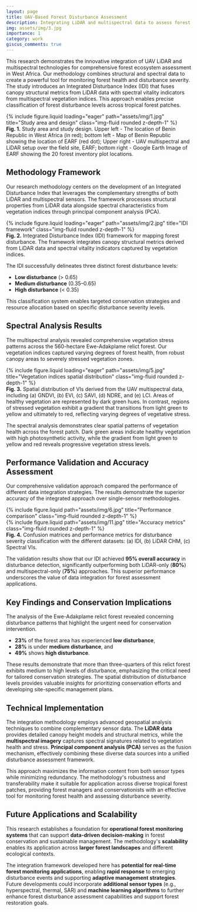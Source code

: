 ```yaml
---
layout: page
title: UAV-Based Forest Disturbance Assessment
description: Integrating LiDAR and multispectral data to assess forest status and map disturbance severity in West African forests
img: assets/img/3.jpg
importance: 1
category: work
giscus_comments: true
---
```


This research demonstrates the innovative integration of UAV LiDAR and multispectral technologies for comprehensive forest ecosystem assessment in West Africa. Our methodology combines structural and spectral data to create a powerful tool for monitoring forest health and disturbance severity. The study introduces an Integrated Disturbance Index (IDI) that fuses canopy structural metrics from LiDAR data with spectral vitality indicators from multispectral vegetation indices. This approach enables precise classification of forest disturbance levels across tropical forest patches.

<div class="row">
  <div class="col-sm mt-3 mt-md-0">
    {% include figure.liquid loading="eager" path="assets/img/1.jpg" title="Study area and design" class="img-fluid rounded z-depth-1" %}
  </div>
</div>

<div class="caption">
  <strong>Fig. 1.</strong> Study area and study design. Upper left - The location of Benin Republic in West Africa (in red); bottom left - Map of Benin Republic showing the location of EARF (red dot); Upper right - UAV multispectral and LiDAR setup over the field site, EARF; bottom right - Google Earth Image of EARF showing the 20 forest inventory plot locations.
</div>

## Methodology Framework

Our research methodology centers on the development of an Integrated Disturbance Index that leverages the complementary strengths of both LiDAR and multispectral sensors. The framework processes structural properties from LiDAR data alongside spectral characteristics from vegetation indices through principal component analysis (PCA).

<div class="row">
  <div class="col-sm mt-3 mt-md-0">
    {% include figure.liquid loading="eager" path="assets/img/2.jpg" title="IDI framework" class="img-fluid rounded z-depth-1" %}
  </div>
</div>

<div class="caption">
  <strong>Fig. 2.</strong> Integrated Disturbance Index (IDI) framework for mapping forest disturbance. The framework integrates canopy structural metrics derived from LiDAR data and spectral vitality indicators captured by vegetation indices.
</div>

The IDI successfully delineates three distinct forest disturbance levels:  
- **Low disturbance** (> 0.65)  
- **Medium disturbance** (0.35–0.65)  
- **High disturbance** (< 0.35)  

This classification system enables targeted conservation strategies and resource allocation based on specific disturbance severity levels.

## Spectral Analysis Results

The multispectral analysis revealed comprehensive vegetation stress patterns across the 560-hectare Ewe-Adakplame relict forest. Our vegetation indices captured varying degrees of forest health, from robust canopy areas to severely stressed vegetation zones.

<div class="row">
  <div class="col-sm mt-3 mt-md-0">
    {% include figure.liquid loading="eager" path="assets/img/5.jpg" title="Vegetation indices spatial distribution" class="img-fluid rounded z-depth-1" %}
  </div>
</div>

<div class="caption">
  <strong>Fig. 3.</strong> Spatial distribution of VIs derived from the UAV multispectral data, including (a) GNDVI, (b) EVI, (c) SAVI, (d) NDRE, and (e) LCI. Areas of healthy vegetation are represented by dark green hues. In contrast, regions of stressed vegetation exhibit a gradient that transitions from light green to yellow and ultimately to red, reflecting varying degrees of vegetative stress.
</div>

The spectral analysis demonstrates clear spatial patterns of vegetation health across the forest patch. Dark green areas indicate healthy vegetation with high photosynthetic activity, while the gradient from light green to yellow and red reveals progressive vegetation stress levels.

## Performance Validation and Accuracy Assessment

Our comprehensive validation approach compared the performance of different data integration strategies. The results demonstrate the superior accuracy of the integrated approach over single-sensor methodologies.

<div class="row justify-content-sm-center">
  <div class="col-sm-8 mt-3 mt-md-0">
    {% include figure.liquid path="assets/img/6.jpg" title="Performance comparison" class="img-fluid rounded z-depth-1" %}
  </div>
  <div class="col-sm-4 mt-3 mt-md-0">
    {% include figure.liquid path="assets/img/11.jpg" title="Accuracy metrics" class="img-fluid rounded z-depth-1" %}
  </div>
</div>

<div class="caption">
  <strong>Fig. 4.</strong> Confusion matrices and performance metrics for disturbance severity classification with the different datasets: (a) IDI, (b) LiDAR CHM, (c) Spectral VIs.
</div>

The validation results show that our IDI achieved **95% overall accuracy** in disturbance detection, significantly outperforming both LiDAR-only (**80%**) and multispectral-only (**75%**) approaches. This superior performance underscores the value of data integration for forest assessment applications.

## Key Findings and Conservation Implications

The analysis of the Ewe-Adakplame relict forest revealed concerning disturbance patterns that highlight the urgent need for conservation intervention.  
- **23%** of the forest area has experienced **low disturbance**,  
- **28%** is under **medium disturbance**, and  
- **49%** shows **high disturbance**.

These results demonstrate that more than three-quarters of this relict forest exhibits medium to high levels of disturbance, emphasizing the critical need for tailored conservation strategies. The spatial distribution of disturbance levels provides valuable insights for prioritizing conservation efforts and developing site-specific management plans.

## Technical Implementation

The integration methodology employs advanced geospatial analysis techniques to combine complementary sensor data. The **LiDAR data** provides detailed canopy height models and structural metrics, while the **multispectral imagery** captures spectral signatures related to vegetation health and stress. **Principal component analysis (PCA)** serves as the fusion mechanism, effectively combining these diverse data sources into a unified disturbance assessment framework.

This approach maximizes the information content from both sensor types while minimizing redundancy. The methodology's robustness and transferability make it suitable for application across diverse tropical forest patches, providing forest managers and conservationists with an effective tool for monitoring forest health and assessing disturbance severity.

## Future Applications and Scalability

This research establishes a foundation for **operational forest monitoring systems** that can support **data-driven decision-making** in forest conservation and sustainable management. The methodology's **scalability** enables its application across **larger forest landscapes** and different ecological contexts.

The integration framework developed here has **potential for real-time forest monitoring applications**, enabling **rapid response** to emerging disturbance events and supporting **adaptive management strategies**. Future developments could incorporate **additional sensor types** (e.g., hyperspectral, thermal, SAR) and **machine learning algorithms** to further enhance forest disturbance assessment capabilities and support forest restoration goals.
